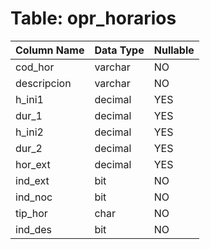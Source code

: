 # Table: opr_horarios

| Column Name | Data Type | Nullable |
|-------------|-----------|----------|
| cod_hor | varchar | NO |
| descripcion | varchar | NO |
| h_ini1 | decimal | YES |
| dur_1 | decimal | YES |
| h_ini2 | decimal | YES |
| dur_2 | decimal | YES |
| hor_ext | decimal | YES |
| ind_ext | bit | NO |
| ind_noc | bit | NO |
| tip_hor | char | NO |
| ind_des | bit | NO |
